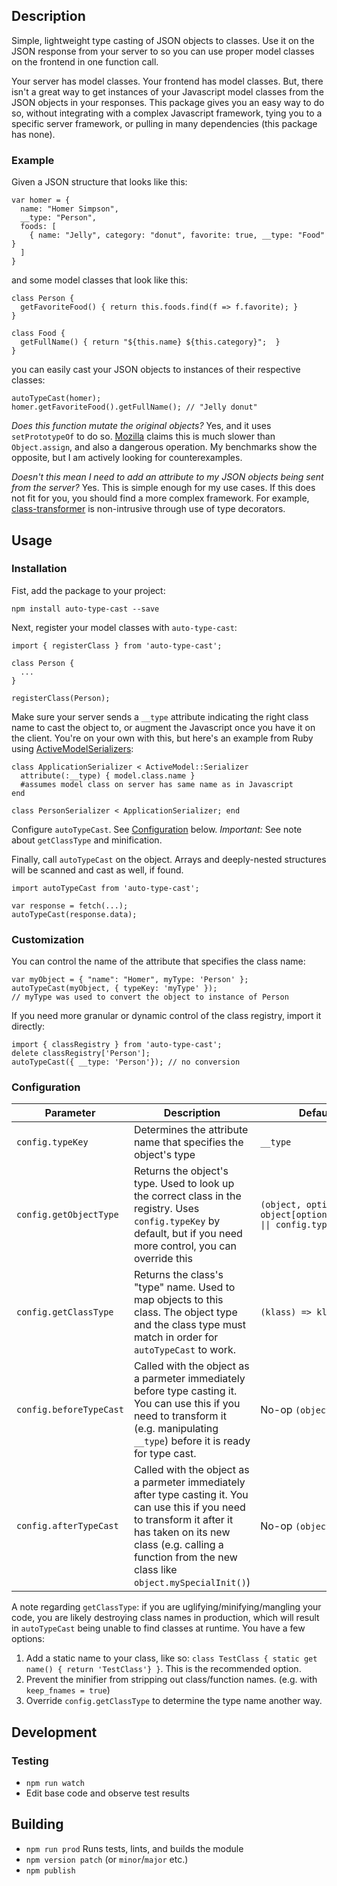 ## Description

Simple, lightweight type casting of JSON objects to classes. Use it on the JSON response from your server to so you can use proper model classes on the frontend in one function call.

Your server has model classes. Your frontend has model classes. But, there isn't a great way to get instances of your Javascript model classes from the JSON objects in your responses. This package gives you an easy way to do so, without integrating with a complex Javascript framework, tying you to a specific server framework, or pulling in many dependencies (this package has none).

### Example

Given a JSON structure that looks like this:

```
var homer = {
  name: "Homer Simpson",
  __type: "Person",
  foods: [
    { name: "Jelly", category: "donut", favorite: true, __type: "Food" }
  ]
}
```

and some model classes that look like this:

```
class Person {
  getFavoriteFood() { return this.foods.find(f => f.favorite); }
}

class Food {
  getFullName() { return "${this.name} ${this.category}";  }
}
```

you can easily cast your JSON objects to instances of their respective classes:

```
autoTypeCast(homer);
homer.getFavoriteFood().getFullName(); // "Jelly donut"
```

_Does this function mutate the original objects?_ Yes, and it uses `setPrototypeOf` to do so. [Mozilla](https://developer.mozilla.org/en-US/docs/Web/JavaScript/Reference/Global_Objects/Object/setPrototypeOf) claims this is much slower than `Object.assign`, and also a dangerous operation. My benchmarks show the opposite, but I am actively looking for counterexamples.

_Doesn't this mean I need to add an attribute to my JSON objects being sent from the server?_ Yes. This is simple enough for my use cases. If this does not fit for you, you should find a more complex framework. For example, [class-transformer](https://www.npmjs.com/package/class-transformer) is non-intrusive through use of type decorators.

## Usage

### Installation

Fist, add the package to your project:

```
npm install auto-type-cast --save
```

Next, register your model classes with `auto-type-cast`:

```
import { registerClass } from 'auto-type-cast';

class Person {
  ...
}

registerClass(Person);
```

Make sure your server sends a `__type` attribute indicating the right class name to cast the object to, or augment the Javascript once you have it on the client. You're on your own with this, but here's an example from Ruby using [ActiveModelSerializers](https://github.com/rails-api/active_model_serializers):

```
class ApplicationSerializer < ActiveModel::Serializer
  attribute(:__type) { model.class.name }
  #assumes model class on server has same name as in Javascript
end

class PersonSerializer < ApplicationSerializer; end
```

Configure `autoTypeCast`. See [Configuration](#configuration) below. _Important:_ See note about `getClassType` and minification.

Finally, call `autoTypeCast` on the object. Arrays and deeply-nested structures will be scanned and cast as well, if found.

```
import autoTypeCast from 'auto-type-cast';

var response = fetch(...);
autoTypeCast(response.data);
```

### Customization

You can control the name of the attribute that specifies the class name:

```
var myObject = { "name": "Homer", myType: 'Person' };
autoTypeCast(myObject, { typeKey: 'myType' });
// myType was used to convert the object to instance of Person
```

If you need more granular or dynamic control of the class registry, import it directly:

```
import { classRegistry } from 'auto-type-cast';
delete classRegistry['Person'];
autoTypeCast({ __type: 'Person'}); // no conversion
```

### Configuration

| Parameter               | Description                                                                                                                                                                                                                         | Default                                                             |
| ----------------------- | ----------------------------------------------------------------------------------------------------------------------------------------------------------------------------------------------------------------------------------- | ------------------------------------------------------------------- |
| `config.typeKey`        | Determines the attribute name that specifies the object's type                                                                                                                                                                      | `__type`                                                            |
| `config.getObjectType`  | Returns the object's type. Used to look up the correct class in the registry. Uses `config.typeKey` by default, but if you need more control, you can override this                                                                 | `(object, options) =>  object[options.typeKey \|\| config.typeKey]` |
| `config.getClassType`   | Returns the class's "type" name. Used to map objects to this class. The object type and the class type must match in order for `autoTypeCast` to work.                                                                              | `(klass) => klass.name`                                             |
| `config.beforeTypeCast` | Called with the object as a parmeter immediately before type casting it. You can use this if you need to transform it (e.g. manipulating `__type`) before it is ready for type cast.                                                | No-op `(object) => {}`                                              |
| `config.afterTypeCast`  | Called with the object as a parmeter immediately after type casting it. You can use this if you need to transform it after it has taken on its new class (e.g. calling a function from the new class like `object.mySpecialInit()`) | No-op `(object) => {}`                                              |

A note regarding `getClassType`: if you are uglifying/minifying/mangling your code, you are likely destroying class names in production, which will result in `autoTypeCast` being unable to find classes at runtime. You have a few options:

1. Add a static name to your class, like so: `class TestClass { static get name() { return 'TestClass'} }`. This is the recommended option.
1. Prevent the minifier from stripping out class/function names. (e.g. with `keep_fnames = true`)
1. Override `config.getClassType` to determine the type name another way.

## Development

### Testing

- `npm run watch`
- Edit base code and observe test results

## Building

- `npm run prod` Runs tests, lints, and builds the module
- `npm version patch` (or `minor`/`major` etc.)
- `npm publish`
